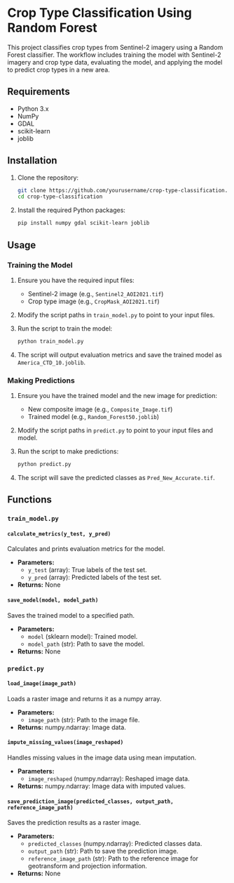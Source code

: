 # Crop Type Classification Using Random Forest

This project classifies crop types from Sentinel-2 imagery using a Random Forest classifier. The workflow includes training the model with Sentinel-2 imagery and crop type data, evaluating the model, and applying the model to predict crop types in a new area.

## Requirements

- Python 3.x
- NumPy
- GDAL
- scikit-learn
- joblib

## Installation

1. Clone the repository:

    ```bash
    git clone https://github.com/yourusername/crop-type-classification.git
    cd crop-type-classification
    ```

2. Install the required Python packages:

    ```bash
    pip install numpy gdal scikit-learn joblib
    ```

## Usage

### Training the Model

1. Ensure you have the required input files:
   - Sentinel-2 image (e.g., `Sentinel2_AOI2021.tif`)
   - Crop type image (e.g., `CropMask_AOI2021.tif`)

2. Modify the script paths in `train_model.py` to point to your input files.

3. Run the script to train the model:

    ```python
    python train_model.py
    ```

4. The script will output evaluation metrics and save the trained model as `America_CTD_10.joblib`.

### Making Predictions

1. Ensure you have the trained model and the new image for prediction:
   - New composite image (e.g., `Composite_Image.tif`)
   - Trained model (e.g., `Random_Forest50.joblib`)

2. Modify the script paths in `predict.py` to point to your input files and model.

3. Run the script to make predictions:

    ```python
    python predict.py
    ```

4. The script will save the predicted classes as `Pred_New_Accurate.tif`.

## Functions

### `train_model.py`

#### `calculate_metrics(y_test, y_pred)`

Calculates and prints evaluation metrics for the model.

- **Parameters:**
  - `y_test` (array): True labels of the test set.
  - `y_pred` (array): Predicted labels of the test set.
- **Returns:** None

#### `save_model(model, model_path)`

Saves the trained model to a specified path.

- **Parameters:**
  - `model` (sklearn model): Trained model.
  - `model_path` (str): Path to save the model.
- **Returns:** None

### `predict.py`

#### `load_image(image_path)`

Loads a raster image and returns it as a numpy array.

- **Parameters:**
  - `image_path` (str): Path to the image file.
- **Returns:** numpy.ndarray: Image data.

#### `impute_missing_values(image_reshaped)`

Handles missing values in the image data using mean imputation.

- **Parameters:**
  - `image_reshaped` (numpy.ndarray): Reshaped image data.
- **Returns:** numpy.ndarray: Image data with imputed values.

#### `save_prediction_image(predicted_classes, output_path, reference_image_path)`

Saves the prediction results as a raster image.

- **Parameters:**
  - `predicted_classes` (numpy.ndarray): Predicted classes data.
  - `output_path` (str): Path to save the prediction image.
  - `reference_image_path` (str): Path to the reference image for geotransform and projection information.
- **Returns:** None


